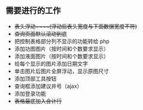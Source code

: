 ## 需要进行的工作
- ~~表头浮动~~~~(浮动后表头宽度与下面数据宽度不符)~~
- ~~查询页面默认滚动到底~~
- 把控制表格部分列不显示的功能转给 php
- 添加功图图片（按时间和个数要求显示）
- 添加液面图片（按时间和个数要求显示）
- 给每个显示的图片添加日期文字
- 单击图片后图片全屏浮动，显示原图尺寸
- 添加顶部工具按钮
- 查询框添加建议井号（ajax）
- 添加登录功能
- ~~表格最底加入合计行~~